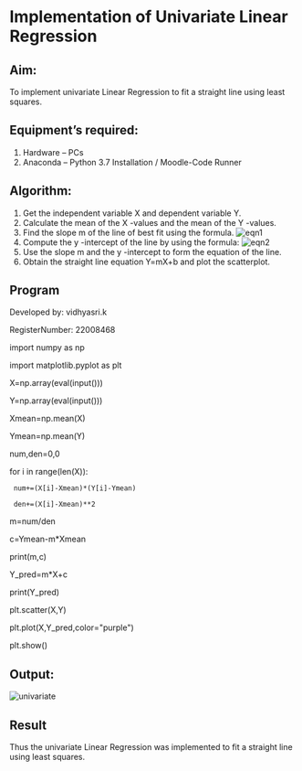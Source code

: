 # Implementation of Univariate Linear Regression
## Aim:
To implement univariate Linear Regression to fit a straight line using least squares.
## Equipment’s required:
1.	Hardware – PCs
2.	Anaconda – Python 3.7 Installation / Moodle-Code Runner
## Algorithm:
1.	Get the independent variable X and dependent variable Y.
2.	Calculate the mean of the X -values and the mean of the Y -values.
3.	Find the slope m of the line of best fit using the formula.
 ![eqn1](./eq1.jpg)
4.	Compute the y -intercept of the line by using the formula:
![eqn2](./eq2.jpg)  
5.	Use the slope m and the y -intercept to form the equation of the line.
6.	Obtain the straight line equation Y=mX+b and plot the scatterplot.
## Program
Developed by: vidhyasri.k

RegisterNumber: 22008468

import numpy as np

import matplotlib.pyplot as plt

X=np.array(eval(input()))

Y=np.array(eval(input()))

Xmean=np.mean(X)

Ymean=np.mean(Y)

num,den=0,0

for i in range(len(X)):

     num+=(X[i]-Xmean)*(Y[i]-Ymean)

     den+=(X[i]-Xmean)**2

m=num/den

c=Ymean-m*Xmean

print(m,c)

Y_pred=m*X+c

print(Y_pred)

plt.scatter(X,Y)

plt.plot(X,Y_pred,color="purple")

plt.show()







## Output:
![univariate](https://user-images.githubusercontent.com/119477817/215306070-6a78ef92-81fb-4bd6-9eae-2dc6aa49eba9.png)



## Result
Thus the univariate Linear Regression was implemented to fit a straight line using least squares.
